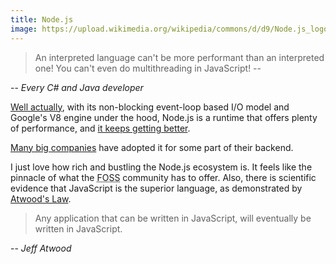 ```yaml
---
title: Node.js
image: https://upload.wikimedia.org/wikipedia/commons/d/d9/Node.js_logo.svg
---
```


> An interpreted language can't be more performant than an interpreted one! You can't even do multithreading in JavaScript! -- 

-- <cite>Every C# and Java developer</cite>

[Well actually](https://i.kym-cdn.com/entries/icons/original/000/021/665/DpQ9YJl.png), with its non-blocking event-loop based I/O model and Google's V8 engine under the hood, Node.js is a runtime that offers plenty of performance, and [it keeps getting better](https://blog.rafaelgss.dev/state-of-nodejs-performance-2023).

[Many big companies](https://relevant.software/blog/big-companies-that-use-node-js-and-why-they-do-that/) have adopted it for some part of their backend.

I just love how rich and bustling the Node.js ecosystem is. It feels like the pinnacle of what the <abbr title="Free open-source software">FOSS</abbr> community has to offer. Also, there is scientific evidence that JavaScript is the superior language, as demonstrated by [Atwood's Law](https://en.wikipedia.org/wiki/Jeff_Atwood#:~:text=In%202007%2C%20Jeff%20Atwood%20made,eventually%20be%20written%20in%20JavaScript.%E2%80%9D).

> Any application that can be written in JavaScript, will eventually be written in JavaScript.

-- <cite>Jeff Atwood</cite>